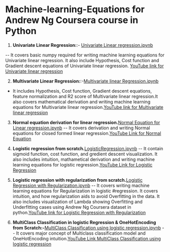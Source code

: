 # Machine-learning-Equations for Andrew Ng Coursera course in Python

1) **Univariate Linear Regression:**:- [Univariate Linear regression.ipynb](https://github.com/akchaudhary57/Machine-learning-Equations/blob/main/Univariate%20linear%20regression/Univariate%20Linear%20regression.ipynb)

-- It covers basic numpy required for writing machine learning equations for Univariate linear regression. It also include Hypothesis, Cost function and Gradient descent equations of Univariate linear regression. [YouTube link for Univariate linear regression](https://www.youtube.com/watch?v=DykOgrBqHNU&t=760s)


2) **Multivariate Linear Regression:**:-[Multivariate linear Regression.ipynb](https://github.com/akchaudhary57/Machine-learning-Equations/blob/main/Multivariate%20Linear%20regression/Multivariate%20linear%20regression.ipynb)

- It includes Hypothesis, Cost function, Gradient descent equations, feature normalization and R2 score of Multivariate linear regression.It also covers mathematical derivation and writing machine learning equations for Multivariate linear regression.[YouTube link for Multivariate linear regression](https://www.youtube.com/watch?v=Uh93jHLlliw&t=694s)

3) **Normal equation derivation for linear regression.**[Normal Equation for Linear regression.ipynb](https://github.com/akchaudhary57/Machine-learning-Equations/blob/main/Normal%20Equation%20for%20Linear%20regression/Normal%20equation%20for%20linear%20regression.ipynb)
-- It covers derivation and writing Normal equations for closed formed linear regression.[YouTube Link for Normal Equation](https://www.youtube.com/watch?v=woIoRPDxrDc&t=642s)

4) **Logistic regression from scratch.**[LogisticRegression.ipynb](https://github.com/akchaudhary57/Machine-learning-Equations/blob/main/Logistic%20Regression/LogisticRegression.ipynb) 
-- It contain sigmoid function, cost function, and gredient descent visualization. It also includes intuition, mathametical derivation and writing machine learning equations for logistic regression.[YouTube Link for Logistic Regression](https://www.youtube.com/watch?v=8A2TeDLwyHU)

5) **Logistic regression with regularization from scratch.**[Logistic Regression with Regularization.ipynb](https://github.com/akchaudhary57/Machine-learning-Equations/blob/main/Logistic%20Regression/Logistic%20Regression%20with%20Regularization.ipynb)
-- It covers writing machine learning equations for Regularization in logistic #regression. It covers intuition, and how regularization aids to avoid Overfitting in the data. It also includes visualization of Lambda showing Overfitting and Underfitting cases using Andrew Ng Coursera dataset in python.[YouTube link for Logistic Regression with Regularization](https://www.youtube.com/watch?v=a5F4mGCUuCQ)

6) **MultiClass Classification in logistic Regression & OneHotEncoding from Scratch:-**[MultiClass Classification using logistic regression.ipynb](https://github.com/akchaudhary57/Machine-learning-Equations/blob/main/Logistic%20Regression/MultiClass%20Classification%20using%20logistic%20regression.ipynb)
-- It covers major concept of Multiclass classification model and OneHotEncoding intuition.[YouTube Link MultiClass Classification using logistic regression](https://www.youtube.com/watch?v=NjfyiIiVFzE)

